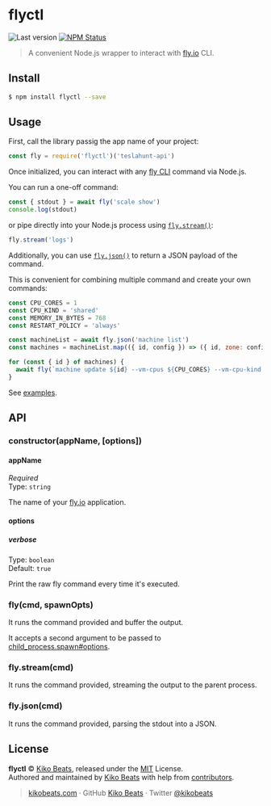 # flyctl

![Last version](https://img.shields.io/github/tag/kikobeats/flyctl.svg?style=flat-square)
[![NPM Status](https://img.shields.io/npm/dm/flyctl.svg?style=flat-square)](https://www.npmjs.org/package/fly)

> A convenient Node.js wrapper to interact with [fly.io](https://fly.io/) CLI.

## Install

```bash
$ npm install flyctl --save
```

## Usage

First, call the library passig the app name of your project:

```js
const fly = require('flyctl')('teslahunt-api')
```

Once initialized, you can interact with any [fly CLI](https://github.com/superfly/flyctl) command via Node.js.

You can run a one-off command:

```js
const { stdout } = await fly('scale show')
console.log(stdout)
```

or pipe directly into your Node.js process using [`fly.stream()`](https://github.com/Kikobeats/flyctl#flystreamcmd):

```js
fly.stream('logs')
```

Additionally, you can use [`fly.json()`](https://github.com/Kikobeats/flyctl#flyjsoncmd) to return a JSON payload of the command.

This is convenient for combining multiple command and create your own commands:

```js
const CPU_CORES = 1
const CPU_KIND = 'shared'
const MEMORY_IN_BYTES = 768
const RESTART_POLICY = 'always'

const machineList = await fly.json('machine list')
const machines = machineList.map(({ id, config }) => ({ id, zone: config.env.FLY_PROCESS_GROUP }))

for (const { id } of machines) {
  await fly(`machine update ${id} --vm-cpus ${CPU_CORES} --vm-cpu-kind ${CPU_KIND} --vm-memory=${MEMORY_IN_BYTES} --restart ${RESTART_POLICY} --yes`)
}
```

See [examples](https://github.com/Kikobeats/flyctl/tree/master/examples).

## API

### constructor(appName, [options])

#### appName

*Required*<br>
Type: `string`

The name of your [fly.io](https://fly.io/) application.

#### options

##### verbose

Type: `boolean`<br>
Default: `true`

Print the raw fly command every time it's executed.

### fly(cmd, spawnOpts)

It runs the command provided and buffer the output.

It accepts a second argument to be passed to [child_process.spawn#options](https://nodejs.org/api/child_process.html#child_processspawncommand-args-options).

### fly.stream(cmd)

It runs the command provided, streaming the output to the parent process.

### fly.json(cmd)

It runs the command provided, parsing the stdout into a JSON.

## License

**flyctl** © [Kiko Beats](https://kikobeats.com), released under the [MIT](https://github.com/kikobeats/fly/blob/master/LICENSE.md) License.<br>
Authored and maintained by [Kiko Beats](https://kikobeats.com) with help from [contributors](https://github.com/kikobeats/fly/contributors).

> [kikobeats.com](https://kikobeats.com) · GitHub [Kiko Beats](https://github.com/kikobeats) · Twitter [@kikobeats](https://twitter.com/kikobeats)
